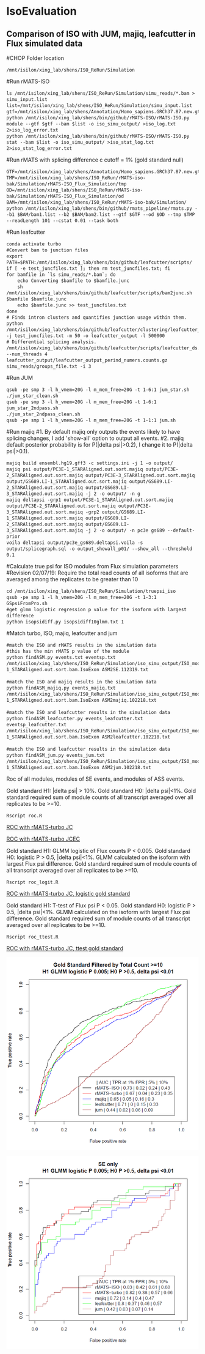 # IsoEvaluation
## Comparison of ISO with JUM, majiq, leafcutter in Flux simulated data

#CHOP Folder location
    
    /mnt/isilon/xing_lab/shens/ISO_ReRun/Simulation

#Run rMATS-ISO 
        
    ls /mnt/isilon/xing_lab/shens/ISO_ReRun/Simulation/simu_reads/*.bam > simu_input.list
    list=/mnt/isilon/xing_lab/shens/ISO_ReRun/Simulation/simu_input.list
    gtf=/mnt/isilon/xing_lab/shens/Annotation/Homo_sapiens.GRCh37.87.new.gtf
    python /mnt/isilon/xing_lab/shens/bin/github/rMATS-ISO/rMATS-ISO.py module --gtf $gtf --bam $list -o iso_simu_output/ >iso_log.txt 2>iso_log_error.txt
    python /mnt/isilon/xing_lab/shens/bin/github/rMATS-ISO/rMATS-ISO.py stat --bam $list -o iso_simu_output/ >iso_stat_log.txt 2>iso_stat_log_error.txt
    
#Run rMATS with splicing difference c cutoff = 1% (gold standard null)
  
    GTF=/mnt/isilon/xing_lab/shens/Annotation/Homo_sapiens.GRCh37.87.new.gtf
    TMP=/mnt/isilon/xing_lab/shens/ISO_ReRun/rMATS-iso-bak/Simulation/rMATS-ISO_Flux_Simulation/tmp
    OD=/mnt/isilon/xing_lab/shens/ISO_ReRun/rMATS-iso-bak/Simulation/rMATS-ISO_Flux_Simulation/od
    BAM=/mnt/isilon/xing_lab/shens/ISO_ReRun/rMATS-iso-bak/Simulation/
    python /mnt/isilon/xing_lab/shens/bin/github/rmats_pipeline/rmats.py --b1 $BAM/bam1.list --b2 $BAM/bam2.list --gtf $GTF --od $OD --tmp $TMP --readLength 101 --cstat 0.01 --task both

#Run leafcutter

    conda activate turbo
    #Convert bam to junction files
    export PATH=$PATH:/mnt/isilon/xing_lab/shens/bin/github/leafcutter/scripts/
    if [ -e test_juncfiles.txt ]; then rm test_juncfiles.txt; fi
    for bamfile in `ls simu_reads/*.bam`; do
        echo Converting $bamfile to $bamfile.junc
        sh /mnt/isilon/xing_lab/shens/bin/github/leafcutter/scripts/bam2junc.sh $bamfile $bamfile.junc
        echo $bamfile.junc >> test_juncfiles.txt
    done
    # Finds intron clusters and quantifies junction usage within them.
    python /mnt/isilon/xing_lab/shens/bin/github/leafcutter/clustering/leafcutter_cluster.py -j test_juncfiles.txt -m 50 -o leafcutter_output -l 500000
    # Differential splicing analysis.
    /mnt/isilon/xing_lab/shens/bin/github/leafcutter/scripts/leafcutter_ds.R --num_threads 4 leafcutter_output/leafcutter_output_perind_numers.counts.gz simu_reads/groups_file.txt -i 3
    
#Run JUM

    qsub -pe smp 3 -l h_vmem=20G -l m_mem_free=20G -t 1-6:1 jum_star.sh
    ./jum_star_clean.sh
    qsub -pe smp 3 -l h_vmem=20G -l m_mem_free=20G -t 1-6:1 jum_star_2ndpass.sh
    ./jum_star_2ndpass_clean.sh
    qsub -pe smp 1 -l h_vmem=20G -l m_mem_free=20G -t 1-1:1 jum.sh

#Run majiq
#1. By default majiq only outputs the events likely to have splicing changes, I add 'show-all' option to output all events.
#2. majiq default posterior probability is for P(|delta psi|>0.2), I change it to P(|delta psi|>0.1).

    majiq build ensembl.hg19.gff3 -c settings.ini -j 1 -o output/
    majiq psi output/PC3E-1_STARAligned.out.sort.majiq output/PC3E-2_STARAligned.out.sort.majiq output/PC3E-3_STARAligned.out.sort.majiq output/GS689.LI-1_STARAligned.out.sort.majiq output/GS689.LI-2_STARAligned.out.sort.majiq output/GS689.LI-3_STARAligned.out.sort.majiq -j 2 -o output/ -n g
    majiq deltapsi -grp1 output/PC3E-1_STARAligned.out.sort.majiq output/PC3E-2_STARAligned.out.sort.majiq output/PC3E-3_STARAligned.out.sort.majiq -grp2 output/GS689.LI-1_STARAligned.out.sort.majiq output/GS689.LI-2_STARAligned.out.sort.majiq output/GS689.LI-3_STARAligned.out.sort.majiq -j 2 -o output/ -n pc3e gs689 --default-prior
    voila deltapsi output/pc3e_gs689.deltapsi.voila -s output/splicegraph.sql -o output_showall_p01/ --show_all --threshold 0.1
    
#Calculate true psi for ISO modules from Flux simulation parameters
#Revision 02/07/19: Require the total read counts of all isoforms that are averaged among the replicates to be greater than 10

    cd /mnt/isilon/xing_lab/shens/ISO_ReRun/Simulation/truepsi_iso
    qsub -pe smp 1 -l h_vmem=20G -l m_mem_free=20G -t 1-3:1 GSpsiFromPro.sh
    #get glmm logistic regression p value for the isoform with largest difference
    python isopsidiff.py isopsidiff10glmm.txt 1

#Match turbo, ISO, majiq, leafcutter and jum

    #match the ISO and rMATS results in the simulation data
    #this has the min rMATS p value of the module
    python findASM.py events.txt eventsp.txt /mnt/isilon/xing_lab/shens/ISO_ReRun/Simulation/iso_simu_output/ISO_module/GS689.LI-1_STARAligned.out.sort.bam.IsoExon ASM2SE.112319.txt

    #match the ISO and majiq results in the simulation data
    python findASM_majiq.py events_majiq.txt /mnt/isilon/xing_lab/shens/ISO_ReRun/Simulation/iso_simu_output/ISO_module/GS689.LI-1_STARAligned.out.sort.bam.IsoExon ASM2majiq.102218.txt

    #match the ISO and leafcutter results in the simulation data
    python findASM_leafcutter.py events_leafcutter.txt eventsp_leafcutter.txt /mnt/isilon/xing_lab/shens/ISO_ReRun/Simulation/iso_simu_output/ISO_module/GS689.LI-1_STARAligned.out.sort.bam.IsoExon ASM2leafcutter.102218.txt

    #match the ISO and leafcutter results in the simulation data
    python findASM_jum.py events_jum.txt /mnt/isilon/xing_lab/shens/ISO_ReRun/Simulation/iso_simu_output/ISO_module/GS689.LI-1_STARAligned.out.sort.bam.IsoExon ASM2jum.102218.txt

Roc of all modules, modules of SE events, and modules of ASS events. 

Gold standard H1: |delta psi| > 10%. Gold standard H0: |delta psi|<1%. Gold standard required sum of module counts of all transcript averaged over all replicates to be >=10.

    Rscript roc.R


[ROC with rMATS-turbo JC](https://drive.google.com/file/d/1CEr6e8QwDqw-ue2nIbk0xBRx4-W_zl-b/view?usp=sharing)

[ROC with rMATS-turbo JCEC](https://drive.google.com/file/d/1OkNNK6fx0A0MS7pPVNLxplLfOZkKfVf6/view?usp=sharing)


Gold standard H1: GLMM logistic of Flux counts P < 0.005. Gold standard H0: logistic P > 0.5, |delta psi|<1%. GLMM calculated on the isoform with largest Flux psi difference. Gold standard required sum of module counts of all transcript averaged over all replicates to be >=10.

    Rscript roc_logit.R

[ROC with rMATS-turbo JC, logistic gold standard](https://drive.google.com/open?id=1zDU43xx0j9QB8hLYCxRIz0fA-pUf9cJM)



Gold standard H1: T-test of Flux psi P < 0.05. Gold standard H0: logistic P > 0.5, |delta psi|<1%. GLMM calculated on the isoform with largest Flux psi difference. Gold standard required sum of module counts of all transcript averaged over all replicates to be >=10.

    Rscript roc_ttest.R

[ROC with rMATS-turbo JC, ttest gold standard](https://drive.google.com/file/d/17pIHZw17XgQV1Irxp9L-LxN_uz_eIzBS/view?usp=sharing)

![](https://github.com/shihaoshen/IsoEvaluation/blob/master/IsoComp/rMATS_ISO_Flux_roc.png)

![](https://github.com/shihaoshen/IsoEvaluation/blob/master/IsoComp/rMATS_ISO_Flux_roc_SE.png)
